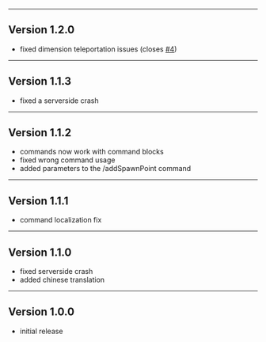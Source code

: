 ------------------------------------------------------
Version 1.2.0
------------------------------------------------------
- fixed dimension teleportation issues (closes [#4](https://github.com/UpcraftLP/Respawn-Location-Picker/issues/4))

------------------------------------------------------
Version 1.1.3
------------------------------------------------------
- fixed a serverside crash

------------------------------------------------------
Version 1.1.2
------------------------------------------------------
- commands now work with command blocks
- fixed wrong command usage
- added parameters to the /addSpawnPoint command

------------------------------------------------------
Version 1.1.1
------------------------------------------------------
- command localization fix

------------------------------------------------------
Version 1.1.0
------------------------------------------------------
- fixed serverside crash
- added chinese translation

------------------------------------------------------
Version 1.0.0
------------------------------------------------------
- initial release
